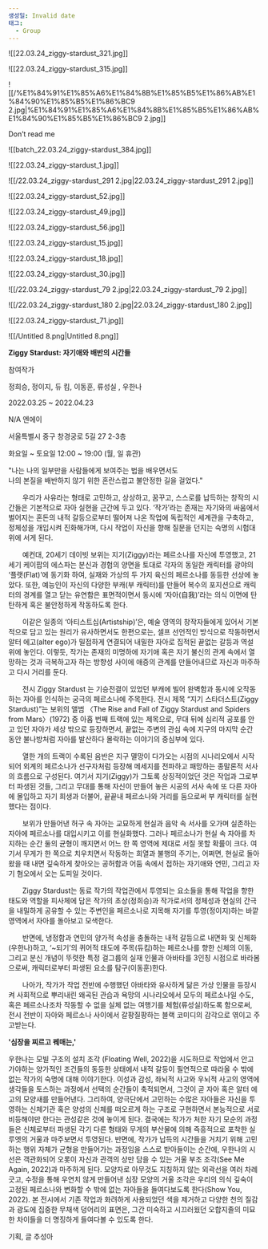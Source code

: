 ```yaml
---
생성일: Invalid date
태그:
  - Group
---
```

  

![[22.03.24_ziggy-stardust_321.jpg]]

  

  

![[22.03.24_ziggy-stardust_315.jpg]]

  

  

![[/%E1%84%91%E1%85%A6%E1%84%8B%E1%85%B5%E1%86%AB%E1%84%90%E1%85%B5%E1%86%BC9 2.jpg|%E1%84%91%E1%85%A6%E1%84%8B%E1%85%B5%E1%86%AB%E1%84%90%E1%85%B5%E1%86%BC9 2.jpg]]

Don’t read me

  

![[batch_22.03.24_ziggy-stardust_384.jpg]]

  

  

![[22.03.24_ziggy-stardust_1.jpg]]

  

  

![[/22.03.24_ziggy-stardust_291 2.jpg|22.03.24_ziggy-stardust_291 2.jpg]]

  

  

![[22.03.24_ziggy-stardust_52.jpg]]

  

  

![[22.03.24_ziggy-stardust_49.jpg]]

  

  

![[22.03.24_ziggy-stardust_56.jpg]]

  

  

![[22.03.24_ziggy-stardust_15.jpg]]

  

  

![[22.03.24_ziggy-stardust_18.jpg]]

  

  

![[22.03.24_ziggy-stardust_30.jpg]]

  

  

![[/22.03.24_ziggy-stardust_79 2.jpg|22.03.24_ziggy-stardust_79 2.jpg]]

  

  

![[/22.03.24_ziggy-stardust_180 2.jpg|22.03.24_ziggy-stardust_180 2.jpg]]

  

  

![[22.03.24_ziggy-stardust_71.jpg]]

  

  

![[/Untitled 8.png|Untitled 8.png]]

  

  

**Ziggy Stardust: 자기애와 배반의 시간들**

참여작가

정희승, 정이지, 듀 킴, 이동훈, 류성실 , 우한나

2022.03.25 ~ 2022.04.23

N/A 엔에이

서울특별시 중구 창경궁로 5길 27 2-3층

화요일 ~ 토요일 12:00 ~ 19:00 (월, 일 휴관)

  

"나는 나의 일부만을 사람들에게 보여주는 법을 배우면서도  
나의 본질을 배반하지 않기 위한 혼란스럽고 불안정한 길을 걸었다."

  

  우리가 사유라는 형태로 고민하고, 상상하고, 꿈꾸고, 스스로를 납득하는 창작의 시간들은 기본적으로 자아 실현을 근간에 두고 있다. ‘작가’라는 존재는 자기와의 싸움에서 벌어지는 혼돈의 내적 갈등으로부터 떨어져 나온 작업에 독립적인 세계관을 구축하고, 정체성을 개입시켜 진화해가며, 다시 작업이 자신을 향해 질문을 던지는 숙명의 시험대 위에 서게 된다.

  
  예컨대, 20세기 데이빗 보위는 지기(Ziggy)라는 페르소나를 자신에 투영했고, 21세기 케이팝의 에스파는 분신과 경험의 양면을 토대로 각자의 동일한 캐릭터를 광야의 ‘플랫(Flat)’에 동기화 하여, 실재와 가상의 두 가지 육신의 페르소나를 동등한 선상에 놓았다. 또한, 예능인이 자신의 다양한 부캐(부 캐릭터)를 만들어 복수의 포지션으로 캐릭터의 경계를 열고 닫는 유연함은 표면적이면서 동시에 ‘자아(自我)’라는 의식 이면에 탄탄하게 혹은 불안정하게 작동하도록 한다.

  
  이같은 일종의 ‘아티스트십(Artistship)’은, 예술 영역의 창작자들에게 있어서 기본적으로 담고 있는 원리가 유사하면서도 한편으로는, 셀프 선언적인 방식으로 작동하면서 알터 에고(alter ego)가 밀접하게 연결되어 내밀한 자아로 집적된 끝없는 갈등과 역설 위에 놓인다. 이렇듯, 작가는 존재의 미명하에 자기애 혹은 자기 불신의 관계 속에서 열망하는 것과 극복하고자 하는 방향성 사이에 애증의 관계를 만들어내므로 자신과 마주하고 다시 거리를 둔다.

  
  전시 Ziggy Stardust 는 기승전결이 있었던 부캐에 빌어 완벽함과 동시에 오작동하는 자아를 인식하는 궁극의 페르소나에 주목한다. 전시 제목 “지기 스타더스트(Ziggy Stardust)”는 보위의 앨범 〈The Rise and Fall of Ziggy Stardust and Spiders from Mars〉(1972) 중 아홉 번째 트랙에 있는 제목으로, 무대 뒤에 심리적 공포를 안고 있던 자아가 세상 밖으로 등장하면서, 끝없는 주변의 관심 속에 지구의 마지막 순간 동안 불나방처럼 자아를 발산하다 몰락하는 이야기의 중심부에 있다.

  
  열한 개의 트랙이 수록된 음반은 지구 멸망이 다가오는 시점의 시나리오에서 시작되어 외계의 페르소나가 선구자처럼 등장해 메세지를 전파하고 패망하는 종말론적 서사의 흐름으로 구성된다. 여기서 지기(Ziggy)가 그토록 상징적이었던 것은 작업과 그로부터 파생된 것들, 그리고 무대를 통해 자신이 만들어 놓은 시공의 서사 속에 또 다른 자아에 몰입하고 자기 희생과 더불어, 끝끝내 페르소나와 거리를 둠으로써 부 캐릭터를 실현했다는 점이다.

  
  보위가 만들어낸 허구 속 자아는 교묘하게 현실과 음악 속 서사를 오가며 실존하는 자아에 페르소나를 대입시키고 이를 현실화했다. 그러나 페르소나가 현실 속 자아를 차지하는 순간 둘의 균형이 깨지면서 어느 한 쪽 영역에 제대로 서질 못할 확률이 크다. 여기서 무게가 한 쪽으로 치우치면서 작동하는 희열과 불행의 주기는, 어쩌면, 현실로 돌아왔을 때 내면 깊숙하게 찾아오는 공허함과 어둠 속에서 접하는 자기애와 연민, 그리고 자기 혐오에서 오는 도피일 것이다.

  
  Ziggy Stardust는 동료 작가의 작업관에서 투영되는 요소들을 통해 작업을 향한 태도와 역할을 피사체에 담은 작가의 초상(정희승)과 작가로서의 정체성과 현실의 간극을 내밀하게 공유할 수 있는 주변인을 페르소나로 지목해 자기를 투영(정이지)하는 바깥 영역에서 자아를 돌아보고 모색한다.

  
  반면에, 냉정함과 연민의 양가적 속성을 충돌하는 내적 갈등으로 내면화 및 신체화(우한나)하고, ‘~되기’의 퀴어적 태도에 주목(듀킴)하는 페르소나를 향한 신체의 이동, 그리고 분신 개념이 뚜렷한 특정 걸그룹의 실재 인물과 아바타를 3인칭 시점으로 바라봄으로써, 캐릭터로부터 파생된 요소를 탐구(이동훈)한다.

  
  나아가, 작가가 작업 전반에 수행했던 아바타와 유사하게 닮은 가상 인물을 등장시켜 사회적으로 뿌리내린 왜곡된 관습과 욕망의 시나리오에서 모두의 페르소나일 수도, 혹은 페르소나조차 작동할 수 없을 실체 없는 여행기를 체험(류성실)하도록 함으로써, 전시 전반이 자아와 페르소나 사이에서 갈팡질팡하는 블랙 코미디의 감각으로 엮이고 주고받는다.

  

**'심장을 찌르고 꿰매는,'**

우한나는 모빌 구조의 설치 조각 (Floating Well, 2022)을 시도하므로 작업에서 안고 가야하는 양가적인 조건들의 동등한 상태에서 내적 갈등이 필연적으로 따라올 수 밖에 없는 작가의 숙명에 대해 이야기한다. 이성과 감성, 좌뇌적 사고와 우뇌적 사고의 영역에 생각들을 토스하는 과정에서 선택의 순간들이 축적되면서, 그것이 곧 자아 혹은 알터 에고의 모양새를 만들어낸다. 그리하여, 양극단에서 고민하는 수많은 자아들은 자신을 투영하는 신체기관 혹은 양성의 신체를 떠오르게 하는 구조로 구현하면서 본능적으로 서로 비등해야만 한다는 관성같은 것에 놓이게 된다. 결국에는 작가가 처한 자기 모순의 과정들은 신체로부터 파생된 각기 다른 형태와 무게의 부산물에 의해 즉흥적으로 포착한 실루엣의 거울과 마주보면서 투영된다. 반면에, 작가가 납득의 시간들을 거치기 위해 고민하는 행위 자체가 균형을 만들어가는 과정임을 스스로 받아들이는 순간에, 우한나의 시선은 객관화되어 오롯이 자신과 관객의 상만 담을 수 있는 거울 부조 조각(See Me Again, 2022)과 마주하게 된다. 모양자로 아무것도 지칭하지 않는 외곽선을 여러 차례 긋고, 수정을 통해 우연치 않게 만들어낸 심장 모양의 거울 조각은 우리의 의식 깊숙이 고정된 페르소나와 변화할 수 밖에 없는 자아들을 들여다보도록 한다(Show You, 2022). 본 전시에서 기존 작업과 화려하게 사용되었던 색을 제거하고 다양한 천의 질감과 광도에 집중한 무채색 덩어리의 표면은, 그간 미숙하고 시끄러웠던 오합지졸의 미묘한 차이들을 더 명징하게 들여다볼 수 있도록 한다.

  

기획, 글 추성아